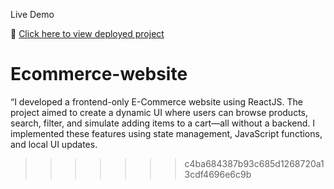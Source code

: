  Live Demo

🔗 [Click here to view deployed project](https://your-friends-deployment-link.com)


# Ecommerce-website
“I developed a frontend-only E-Commerce website using ReactJS. The project aimed to create a dynamic UI where users can browse products, search, filter, and simulate adding items to a cart—all without a backend. I implemented these features using state management, JavaScript functions, and local UI updates. 
>>>>>>> c4ba684387b93c685d1268720a13cdf4696e6c9b
